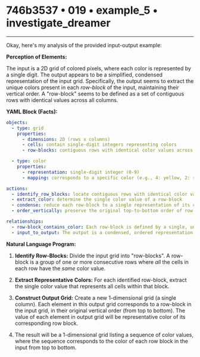 # 746b3537 • 019 • example_5 • investigate_dreamer

---
Okay, here's my analysis of the provided input-output example:

**Perception of Elements:**

The input is a 2D grid of colored pixels, where each color is represented by a single digit. The output appears to be a simplified, condensed representation of the input grid. Specifically, the output seems to extract the unique colors present in each *row-block* of the input, maintaining their vertical order. A "row-block" seems to be defined as a set of contiguous rows with identical values across all columns.

**YAML Block (Facts):**



```yaml
objects:
  - type: grid
    properties:
      - dimensions: 2D (rows x columns)
      - cells: contain single-digit integers representing colors
      - row-blocks: contiguous rows with identical color values across all columns

  - type: color
    properties:
      - representation: single-digit integer (0-9)
      - mapping: corresponds to a specific color (e.g., 4: yellow, 2: red, 8: azure, 3: green)

actions:
  - identify_row_blocks: locate contiguous rows with identical color values
  - extract_color: determine the single color value of a row-block
  - condense: reduce each row-block to a single representation of its color
  - order_vertically: preserve the original top-to-bottom order of row-blocks in the output

relationships:
  - row-block_contains_color: Each row-block is defined by a single, uniform color.
  - input_to_output: The output is a condensed, ordered representation of the input's row-blocks, showing only each block's color.
```



**Natural Language Program:**

1. **Identify Row-Blocks:** Divide the input grid into "row-blocks". A row-block is a group of one or more consecutive rows where *all* the cells in each row have the *same* color value.

2. **Extract Representative Colors:** For each identified row-block, extract the single color value that represents all cells within that block.

3. **Construct Output Grid:** Create a new 1-dimensional grid (a single column).  Each element in this output grid corresponds to a row-block in the input grid, in their original vertical order (from top to bottom). The value of each element in output grid will be representative color of its corresponding row block.

4. The result will be a 1-dimensional grid listing a sequence of color values, where the sequence corresponds to the color of each row block in the input from top to bottom.

